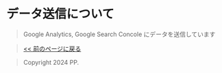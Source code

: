 # データ送信について

> Google Analytics, Google Search Concole にデータを送信しています  
  
> <a href="javascript:history.back()">&lt;&lt; 前のページに戻る</a>  
  


> <p>Copyright 2024 PP.</p>